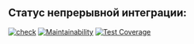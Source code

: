 ## Статус непрерывной интеграции:

[![check](https://github.com/RKV102/csv-converter/actions/workflows/check.yml/badge.svg)](https://github.com/RKV102/csv-converter/actions/workflows/check.yml)
[![Maintainability](https://api.codeclimate.com/v1/badges/1fb99c6e6fbc08328a8a/maintainability)](https://codeclimate.com/github/RKV102/csv-converter/maintainability)
[![Test Coverage](https://api.codeclimate.com/v1/badges/1fb99c6e6fbc08328a8a/test_coverage)](https://codeclimate.com/github/RKV102/csv-converter/test_coverage)